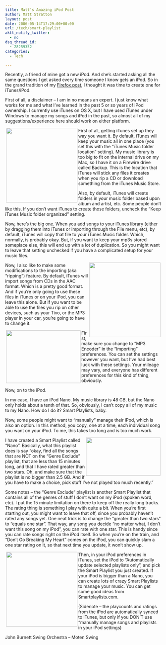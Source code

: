 ```yaml
---
title: Matt’s Amazing iPod Post
author: Matt Stratton
layout: post
date: 2006-05-14T17:29:00+00:00
url: /tech/smart-playlist
aktt_notify_twitter:
  - no
dsq_thread_id:
  - 28259352
categories:
  - Tech

---
```

Recently, a friend of mine got a new iPod. And she&#8217;s started asking all the same questions I get asked every time someone I know gets an iPod. So in the grand tradition of my <a href="https://mugsy1274.livejournal.com/311033.html" target="_blank">Firefox post</a>, I thought it was time to create one for iTunes/iPod.

First of all, a disclaimer &#8211; I am in no means an expert. I just know what works for me and what I&#8217;ve learned in the past 5 or so years of iPod ownership. I currently use iTunes on OS X, but I have used iTunes under Windows to manage my songs and iPod in the past, so almost all of my suggestions/experience here should work on either platform.

<a href="https://static.flickr.com/46/146207725_fa3e1e89a3_o.jpg" target="_blank"><img src="https://static.flickr.com/46/146207725_fa3e1e89a3_m.jpg" border="0" alt="" hspace="3" width="230" height="240" align="Left" /></a>First of all, getting iTunes set up they way you want it. By default, iTunes will keep your music all in one place (you set this with the &#8220;iTunes Music folder location&#8221; setting). My music library is too big to fit on the internal drive on my Mac, so I have it on a Firewire drive called Backup. This is the location that iTunes will stick any files it creates when you rip a CD or download something from the iTunes Music Store.

Also, by default, iTunes will create folders in your music folder based upon album and artist, etc. Some people don&#8217;t like this. If you don&#8217;t want iTunes to create those folders, uncheck the &#8220;Keep iTunes Music folder organized&#8221; setting.

Now, here&#8217;s the big one. When you add songs to your iTunes library (either by dragging them into iTunes or importing through the File menu, etc), by default, iTunes will copy that file to your iTunes Music folder. Which, normally, is probably okay. But, if you want to keep your mp3s stored someplace else, this will end up with a lot of duplication. So you might want to leave that setting unchecked if you have a complicated setup for your music files.

<a href="https://static.flickr.com/48/146207667_55a632b326_o.jpg" target="_blank"><img src="https://static.flickr.com/48/146207667_55a632b326_m.jpg" border="0" alt="" hspace="3" width="230" height="240" align="Right" /></a>Now, I also like to make some modifications to the importing (aka &#8220;ripping&#8221;) feature. By default, iTunes will import songs from CDs in the AAC format. Which is a pretty good format. And if you&#8217;re only going to use these files in iTunes or on your iPod, you can leave this alone. But if you want to be able to use the files you rip on other devices, such as your Tivo, or the MP3 player in your car, you&#8217;re going to have to change it.

<a href="https://static.flickr.com/52/146207639_1bfcb07eda_o.jpg" target="_blank"><img src="https://static.flickr.com/52/146207639_1bfcb07eda_m.jpg" border="0" alt="" hspace="3" width="240" height="170" align="Left" /></a>First, make sure you change to &#8220;MP3 Encoder&#8221; in the &#8220;Importing&#8221; preferences. You can set the settings however you want, but I&#8217;ve had best luck with these settings. Your mileage may vary, and everyone has different preferences for this kind of thing, obviously.

Now, on to the iPod.

In my case, I have an iPod Nano. My music library is 48 GB, but the Nano only holds about a tenth of that. So, obviously, I can&#8217;t copy all of my music to my Nano. How do I do it? Smart Playlists, baby.

Now, some people might want to &#8220;manually&#8221; manage their iPod, which is also an option. In this method, you copy, one at a time, each individual song you want on your iPod. To me, this takes too long and is too much work.

<a href="https://static.flickr.com/56/146207744_2512beb160_o.jpg" target="_blank"><img src="https://static.flickr.com/56/146207744_2512beb160_m.jpg" border="0" alt="" hspace="3" width="240" height="123" align="Right" /></a>I have created a Smart Playlist called &#8220;Nano&#8221;. Basically, what this playlist does is say &#8220;okay, find all the songs that are NOT on the &#8220;Genre Exclude&#8221; playlist, that are less than 15 minutes long, and that I have rated greater than two stars. Oh, and make sure that the playlist is no bigger than 2.5 GB. And if you have to make a choice, pick stuff I&#8217;ve not played too much recently.&#8221;

Some notes &#8211; the &#8220;Genre Exclude&#8221; playlist is another Smart Playlist that contains all of the genres of stuff I don&#8217;t want on my iPod (spoken word, etc). I put the 15 minute limitation on there to keep off the really long tracks. The rating thing is something I play with quite a bit. When you&#8217;re first starting out, you might want to leave that off, since you probably haven&#8217;t rated any songs yet. One neat trick is to change the &#8220;greater than two stars&#8221; to &#8220;equals one star&#8221;. That way, any song you decide &#8220;no matter what, I don&#8217;t want this song on my iPod&#8221;, you can rate with one star. This is handy since you can rate songs right on the iPod itself. So when you&#8217;re on the train, and &#8220;Don&#8217;t Go Breaking My Heart&#8221; comes on the iPod, you can quickly slam a one star rating on it, so that next time you update, it won&#8217;t show up.
  
<a href="https://static.flickr.com/52/146207714_74314f9cdd.jpg" target="_blank"><img src="https://static.flickr.com/52/146207714_74314f9cdd_m.jpg" border="0" alt="" hspace="3" width="230" height="240" align="Left" /></a>Then, in your iPod preferences in iTunes, set the iPod to &#8220;Automatically update selected playlists only&#8221;, and pick the Smart Playlist you just created. If your iPod is bigger than a Nano, you can create lots of crazy Smart Playlists to manage your music. You can get some good ideas from <a href="https://www.smartplaylists.com/" target="_blank">Smartplaylists.com</a>.

(Sidenote &#8211; the playcounts and ratings from the iPod are automatically synced to iTunes, but only if you DON&#8217;T use &#8220;manually manage songs and playlists in your iPod settings)

<span class="xj_itms"><a href="https://www.itunes.com"><img src="https://ax.phobos.apple.com.edgesuite.net/images/iTunes.gif" border="0" alt="" /></a>John Burnett Swing Orchestra &#8211; Moten Swing</span>